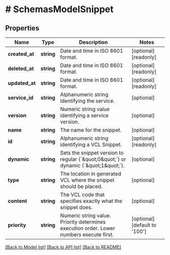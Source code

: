 # # SchemasModelSnippet

## Properties

Name | Type | Description | Notes
------------ | ------------- | ------------- | -------------
**created_at** | **string** | Date and time in ISO 8601 format. | [optional] [readonly]
**deleted_at** | **string** | Date and time in ISO 8601 format. | [optional] [readonly]
**updated_at** | **string** | Date and time in ISO 8601 format. | [optional] [readonly]
**service_id** | **string** | Alphanumeric string identifying the service. | [optional]
**version** | **string** | Numeric string value identifying a service version. | [optional]
**name** | **string** | The name for the snippet. | [optional]
**id** | **string** | Alphanumeric string identifying a VCL Snippet. | [optional] [readonly]
**dynamic** | **string** | Sets the snippet version to regular (&#x60;\&quot;0\&quot;&#x60;) or dynamic (&#x60;\&quot;1\&quot;&#x60;). | [optional]
**type** | **string** | The location in generated VCL where the snippet should be placed. | [optional]
**content** | **string** | The VCL code that specifies exactly what the snippet does. | [optional]
**priority** | **string** | Numeric string value. Priority determines execution order. Lower numbers execute first. | [optional] [default to '100']

[[Back to Model list]](../../README.md#models) [[Back to API list]](../../README.md#endpoints) [[Back to README]](../../README.md)

